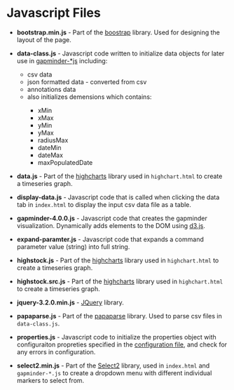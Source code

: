 # Javascript Files
* **bootstrap.min.js** - Part of the [boostrap](https://getbootstrap.com/) library. Used for designing the layout of the page.
* **data-class.js** - Javascript code written to initialize data objects for later use in [gapminder-*js](https://github.com/OpenWaterFoundation/owf-lib-viz-d3-js/wiki/gapminder-4.0.0.js) 
including:<br>
    <ul>
      <li>csv data</li>
      <li>json formatted data - converted from csv </li>
      <li>annotations data </li>
      <li>also initializes demensions which contains:</li>
        <ul>
         <li>xMin</li>
         <li>xMax</li>
         <li>yMin</li>
         <li>yMax</li>
         <li>radiusMax</li>
         <li>dateMin</li>
         <li>dateMax</li>
         <li>maxPopulatedDate</li>
        </ul>
     </ul>
   
* **data.js** - Part of the [highcharts](https://www.highcharts.com/) library used in `highchart.html` to create a timeseries graph.
* **display-data.js** - Javascript code that is called when clicking the data tab in `index.html` to display the input csv data file as a
table.
* **gapminder-4.0.0.js**  - Javascript code that creates the gapminder visualization. Dynamically adds elements to the DOM using 
[d3.js](https://d3js.org/).
* **expand-paramter.js** - Javascript code that expands a command parameter value (string) into full string.
* **highstock.js** - Part of the [highcharts](https://www.highcharts.com/) library used in `highchart.html` to create a timeseries graph.
* **highstock.src.js** - Part of the [highcharts](https://www.highcharts.com/) library used in `highchart.html` to create a timeseries graph.
* **jquery-3.2.0.min.js** - [JQuery](https://jquery.com/) library.
* **papaparse.js** - Part of the [papaparse](https://www.papaparse.com/) library. Used to parse csv files in `data-class.js`.
* **properties.js** - Javascript code to initialize the properties object with configuraiton propreties specified in the 
[configuration file](https://github.com/OpenWaterFoundation/owf-lib-viz-d3-js/wiki/Gapminder-‐-configuration-file), and check for any errors
 in configuration.
* **select2.min.js** - Part of the [Select2](https://select2.org/) library, used in `index.html` and `gapminder-*.js` to create a dropdown
 menu with different individual markers to select from.
